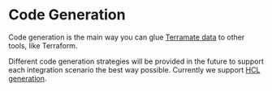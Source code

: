# Code Generation

Code generation is the main way you can glue [Terramate data](../sharing-data.md)
to other tools, like Terraform.

Different code generation strategies will be provided in the future to support
each integration scenario the best way possible. Currently we support
[HCL generation](./generate-hcl.md).
